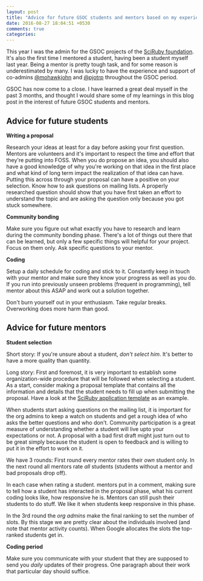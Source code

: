 ```yaml
---
layout: post
title: "Advice for future GSOC students and mentors based on my experience."
date: 2016-08-27 18:04:51 +0530
comments: true
categories: 
---
```


This year I was the admin for the GSOC projects of the [SciRuby foundation](http://sciruby.com/). It's also the first time I mentored a student, having been a student myself last year. Being a mentor is pretty tough task, and for some reason is underestimated by many. I was lucky to have the experience and support of co-admins [@mohawkjohn](https://github.com/mohawkjohn) and [@pjotrp](https://github.com/pjotrp) throughout the GSOC period.

GSOC has now come to a close. I have learned a great deal myself in the past 3 months, and thought I would share some of my learnings in this blog post in the interest of future GSOC students and mentors.

## Advice for future students

**Writing a proposal**

Research your ideas at least for a day before asking your first question. Mentors are volunteers and it's important to respect the time and effort that they're putting into FOSS. When you do propose an idea, you should also have a good knowledge of why you're working on that idea in the first place and what kind of long term impact the realization of that idea can have. Putting this across through your proposal can have a positive on your selection. Know how to ask questions on mailing lists. A properly researched question should show that you have first taken an effort to understand the topic and are asking the question only because you got stuck somewhere.

**Community bonding**

Make sure you figure out what exactly you have to research and learn during the community bonding phase. There's a lot of things out there that can be learned, but only a few specific things will helpful for your project. Focus on them only. Ask specific questions to your mentor.

**Coding**

Setup a daily schedule for coding and stick to it. Constantly keep in touch with your mentor and make sure they know your progress as well as you do. If you run into previously unseen problems (frequent in programming), tell mentor about this ASAP and work out a solution together.

Don't burn yourself out in your enthusiasm. Take regular breaks. Overworking does more harm than good.

## Advice for future mentors

**Student selection**

Short story:
If you're unsure about a student, _don't select him_. It's better to have a more quality than quantity.

Long story:
First and foremost, it is very important to establish some organization-wide procedure that will be followed when selecting a student. As a start, consider making a proposal template that contains all the information and details that the student needs to fill up when submitting the proposal. Have a look at the [SciRuby application template](https://github.com/SciRuby/sciruby/wiki/GSoC-2016-Student-Application) as an example.

When students start asking questions on the mailing list, it is important for the org admins to keep a watch on students and get a rough idea of who asks the better questions and who don't. Community participation is a great measure of understanding whether a student will live upto your expectations or not. A proposal with a bad first draft might just turn out to be great simply because the student is open to feedback and is willing to put it in the effort to work on it.

We have 3 rounds:
First round every mentor rates their *own* student only. In the next round all mentors rate *all* students (students without a mentor and bad proposals drop off).

In each case when rating a student. mentors put in a comment, making sure to tell how a student has interacted in the proposal phase, what his current coding looks like, how responsive he is. Mentors can still push their students to do stuff. We like it when students keep responsive in this phase.

In the 3rd round the _org admins_ make the final ranking to set the number of slots. By this stage we are pretty clear about the individuals involved (and note that mentor activity counts).  When Google  allocates the slots the top-ranked students get in.

**Coding period**

Make sure you communicate with your student that they are supposed to send you _daily_ updates of their progress. One paragraph about their work that particular day should suffice.
